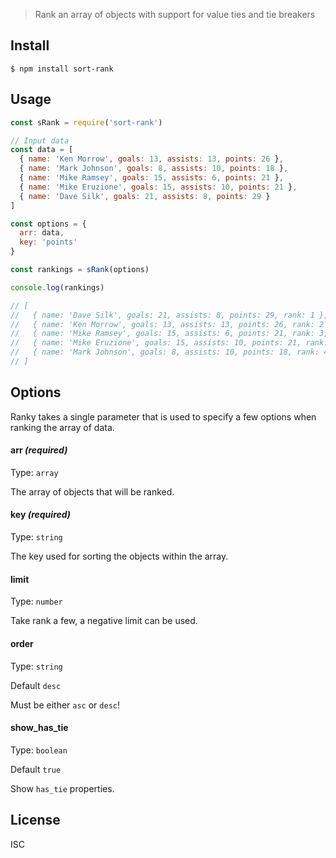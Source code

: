 
> Rank an array of objects with support for value ties and tie breakers

## Install

```
$ npm install sort-rank
```

## Usage

```js
const sRank = require('sort-rank')

// Input data
const data = [
  { name: 'Ken Morrow', goals: 13, assists: 13, points: 26 },
  { name: 'Mark Johnson', goals: 8, assists: 10, points: 18 },
  { name: 'Mike Ramsey', goals: 15, assists: 6, points: 21 },
  { name: 'Mike Eruzione', goals: 15, assists: 10, points: 21 },
  { name: 'Dave Silk', goals: 21, assists: 8, points: 29 }
]

const options = {
  arr: data,
  key: 'points'
}

const rankings = sRank(options)

console.log(rankings)

// [
//   { name: 'Dave Silk', goals: 21, assists: 8, points: 29, rank: 1 },
//   { name: 'Ken Morrow', goals: 13, assists: 13, points: 26, rank: 2 },
//   { name: 'Mike Ramsey', goals: 15, assists: 6, points: 21, rank: 3, has_tie: true },
//   { name: 'Mike Eruzione', goals: 15, assists: 10, points: 21, rank: 3, has_tie: true },
//   { name: 'Mark Johnson', goals: 8, assists: 10, points: 18, rank: 4 }
// ]

```

## Options

Ranky takes a single parameter that is used to specify a few options when ranking the array of data.

#### arr _(required)_

Type: `array`

The array of objects that will be ranked.

#### key _(required)_

Type: `string`

The key used for sorting the objects within the array.

#### limit

Type: `number`

Take rank a few, a negative limit can be used.

#### order

Type: `string`

Default `desc`

Must be either `asc` or `desc`!

#### show_has_tie

Type: `boolean`

Default `true`

Show `has_tie` properties.

## License

ISC
